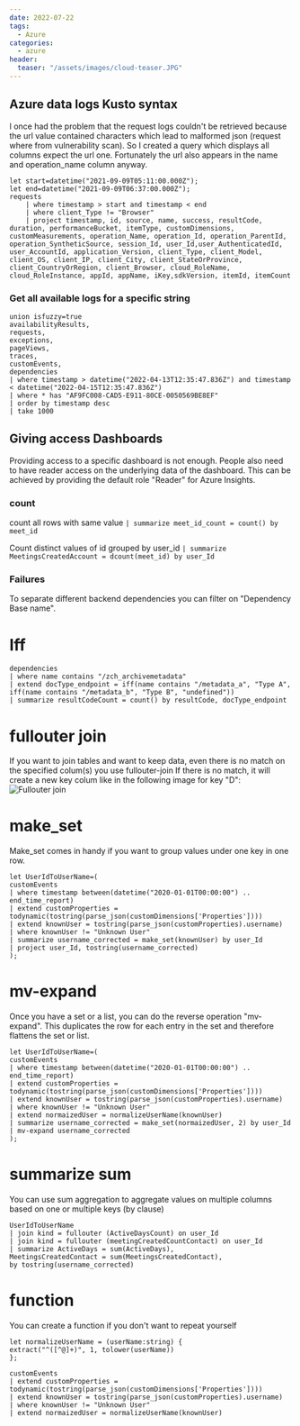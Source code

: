 ```yaml
---
date: 2022-07-22
tags:
  - Azure
categories:
  - azure
header:
  teaser: "/assets/images/cloud-teaser.JPG"
---
```


## Azure data logs Kusto syntax
I once had the problem that the request logs couldn't be retrieved because the url value contained characters which lead to malformed json (request where from vulnerability scan).
So I created a query which displays all columns expect the url one. Fortunately the url also appears in the name and operation_name column anyway.
```
let start=datetime("2021-09-09T05:11:00.000Z");
let end=datetime("2021-09-09T06:37:00.000Z");
requests
    | where timestamp > start and timestamp < end
    | where client_Type != "Browser"
    | project timestamp, id, source, name, success, resultCode, duration, performanceBucket, itemType, customDimensions, customMeasurements, operation_Name, operation_Id, operation_ParentId, operation_SyntheticSource, session_Id, user_Id,user_AuthenticatedId, user_AccountId, application_Version, client_Type, client_Model, client_OS, client_IP, client_City, client_StateOrProvince, client_CountryOrRegion, client_Browser, cloud_RoleName, cloud_RoleInstance, appId, appName, iKey,sdkVersion, itemId, itemCount
```

### Get all available logs for a specific string
```
union isfuzzy=true
availabilityResults,
requests,
exceptions,
pageViews,
traces,
customEvents,
dependencies
| where timestamp > datetime("2022-04-13T12:35:47.836Z") and timestamp < datetime("2022-04-15T12:35:47.836Z")
| where * has "AF9FC008-CAD5-E911-80CE-0050569BE8EF"
| order by timestamp desc
| take 1000
```

## Giving access Dashboards
Providing access to a specific dashboard is not enough. People also need to have reader access on the underlying data of the dashboard.
This can be achieved by providing the default role "Reader" for Azure Insights. 

### count

count all rows with same value
```| summarize meet_id_count = count() by meet_id```

Count distinct values of id grouped by user_id
```| summarize MeetingsCreatedAccount = dcount(meet_id) by user_Id```

### Failures
To separate different backend dependencies you can filter on "Dependency Base name". 

# Iff
```
dependencies
| where name contains "/zch_archivemetadata"
| extend docType_endpoint = iff(name contains "/metadata_a", "Type A", iff(name contains "/metadata_b", "Type B", "undefined"))
| summarize resultCodeCount = count() by resultCode, docType_endpoint
```

# fullouter join
If you want to join tables and want to keep data, even there is no match on the specified colum(s) you use fullouter-join
If there is no match, it will create a new key colum like in the following image for key "D": 
![Fullouter join](full-outer-join.PNG)


# make_set
Make_set comes in handy if you want to group values under one key in one row. 
```
let UserIdToUserName=(
customEvents
| where timestamp between(datetime("2020-01-01T00:00:00") .. end_time_report)
| extend customProperties = todynamic(tostring(parse_json(customDimensions['Properties'])))
| extend knownUser = tostring(parse_json(customProperties).username)
| where knownUser != "Unknown User"
| summarize username_corrected = make_set(knownUser) by user_Id
| project user_Id, tostring(username_corrected)
);
```

# mv-expand
Once you have a set or a list, you can do the reverse operation "mv-expand". This duplicates the row for each entry in the set and therefore flattens the set or list.

```
let UserIdToUserName=(
customEvents
| where timestamp between(datetime("2020-01-01T00:00:00") .. end_time_report)
| extend customProperties = todynamic(tostring(parse_json(customDimensions['Properties'])))
| extend knownUser = tostring(parse_json(customProperties).username)
| where knownUser != "Unknown User"
| extend normaizedUser = normalizeUserName(knownUser)
| summarize username_corrected = make_set(normaizedUser, 2) by user_Id
| mv-expand username_corrected
);
```

# summarize sum
You can use sum aggregation to aggregate values on multiple columns based on one or multiple keys (by clause)
```
UserIdToUserName
| join kind = fullouter (ActiveDaysCount) on user_Id
| join kind = fullouter (meetingCreatedCountContact) on user_Id
| summarize ActiveDays = sum(ActiveDays),
MeetingsCreatedContact = sum(MeetingsCreatedContact),
by tostring(username_corrected)
```

# function
You can create a function if you don't want to repeat yourself
```
let normalizeUserName = (userName:string) {
extract("^([^@]+)", 1, tolower(userName))
};

customEvents
| extend customProperties = todynamic(tostring(parse_json(customDimensions['Properties'])))
| extend knownUser = tostring(parse_json(customProperties).username)
| where knownUser != "Unknown User"
| extend normaizedUser = normalizeUserName(knownUser)

```